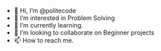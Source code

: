 - 👋 Hi, I’m @politecode
- 👀 I’m interested in Problem Solving
- 🌱 I’m currently learning.
- 💞️ I’m looking to collaborate on Beginner projects
- 📫 How to reach me.

<!---
politecode/politecode is a ✨ special ✨ repository because its `README.md` (this file) appears on your GitHub profile.
You can click the Preview link to take a look at your changes.
--->
